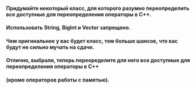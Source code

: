#### Придумайте некоторый класс, для которого разумно переопределить все доступные для переопределения операторы в C++. 
#### Использовать String, BigInt и Vector запрещено. 
#### Чем оригинальнее у вас будет класс, тем больше шансов, что вас будут не сильно мучать на сдаче.
#### Отлично, выбрали, теперь переоределите для него все доступные для переопределения операторы в C++ 
#### (кроме операторов работы с памятью).
